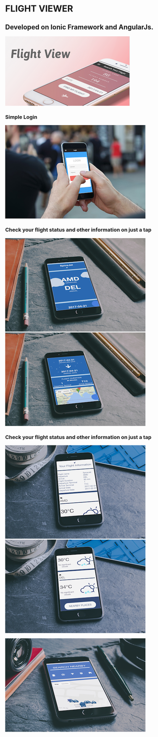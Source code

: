 # FLIGHT VIEWER

## Developed on Ionic Framework and AngularJs.


![pageres](screenshots/cover.png "Main")

### Simple Login
![pageres](screenshots/login.jpg "login")

### Check your flight status and other information on just a tap
![alt text](screenshots/details1.jpg "Main")![alt text](screenshots/details2.jpg "Main")

### Check your flight status and other information on just a tap
![alt text](screenshots/info1.jpg "Main")![alt text](screenshots/info2.jpg "Main")

![alt text](screenshots/nearby.jpg "nearby")


